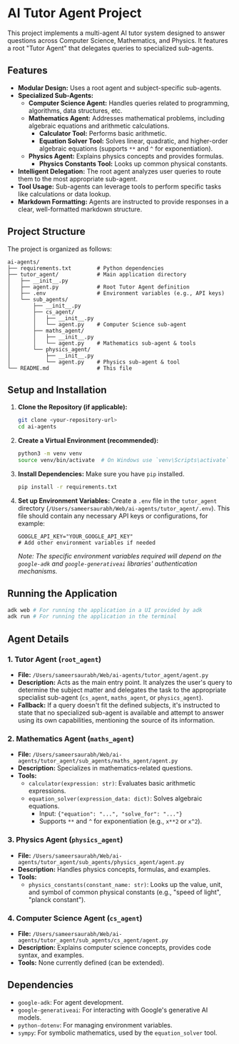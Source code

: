 # AI Tutor Agent Project

This project implements a multi-agent AI tutor system designed to answer questions across Computer Science, Mathematics, and Physics. It features a root "Tutor Agent" that delegates queries to specialized sub-agents.

## Features

*   **Modular Design:** Uses a root agent and subject-specific sub-agents.
*   **Specialized Sub-Agents:**
    *   **Computer Science Agent:** Handles queries related to programming, algorithms, data structures, etc.
    *   **Mathematics Agent:** Addresses mathematical problems, including algebraic equations and arithmetic calculations.
        *   **Calculator Tool:** Performs basic arithmetic.
        *   **Equation Solver Tool:** Solves linear, quadratic, and higher-order algebraic equations (supports `**` and `^` for exponentiation).
    *   **Physics Agent:** Explains physics concepts and provides formulas.
        *   **Physics Constants Tool:** Looks up common physical constants.
*   **Intelligent Delegation:** The root agent analyzes user queries to route them to the most appropriate sub-agent.
*   **Tool Usage:** Sub-agents can leverage tools to perform specific tasks like calculations or data lookup.
*   **Markdown Formatting:** Agents are instructed to provide responses in a clear, well-formatted markdown structure.

## Project Structure

The project is organized as follows:

```
ai-agents/
├── requirements.txt        # Python dependencies
├── tutor_agent/            # Main application directory
│   ├── __init__.py
│   ├── agent.py            # Root Tutor Agent definition
│   ├── .env                # Environment variables (e.g., API keys)
│   └── sub_agents/
│       ├── __init__.py
│       ├── cs_agent/
│       │   ├── __init__.py
│       │   └── agent.py    # Computer Science sub-agent
│       ├── maths_agent/
│       │   ├── __init__.py
│       │   └── agent.py    # Mathematics sub-agent & tools
│       └── physics_agent/
│           ├── __init__.py
│           └── agent.py    # Physics sub-agent & tool
└── README.md               # This file
```

## Setup and Installation

1.  **Clone the Repository (if applicable):**
    ```bash
    git clone <your-repository-url>
    cd ai-agents
    ```

2.  **Create a Virtual Environment (recommended):**
    ```bash
    python3 -m venv venv
    source venv/bin/activate  # On Windows use `venv\Scripts\activate`
    ```

3.  **Install Dependencies:**
    Make sure you have `pip` installed.
    ```bash
    pip install -r requirements.txt
    ```

4.  **Set up Environment Variables:**
    Create a `.env` file in the `tutor_agent` directory (`/Users/sameersaurabh/Web/ai-agents/tutor_agent/.env`).
    This file should contain any necessary API keys or configurations, for example:
    ```env
    GOOGLE_API_KEY="YOUR_GOOGLE_API_KEY"
    # Add other environment variables if needed
    ```
    *Note: The specific environment variables required will depend on the `google-adk` and `google-generativeai` libraries' authentication mechanisms.*

## Running the Application
```bash
adk web # For running the application in a UI provided by adk
adk run # For running the application in the terminal
```

## Agent Details

### 1. Tutor Agent (`root_agent`)
*   **File:** `/Users/sameersaurabh/Web/ai-agents/tutor_agent/agent.py`
*   **Description:** Acts as the main entry point. It analyzes the user's query to determine the subject matter and delegates the task to the appropriate specialist sub-agent (`cs_agent`, `maths_agent`, or `physics_agent`).
*   **Fallback:** If a query doesn't fit the defined subjects, it's instructed to state that no specialized sub-agent is available and attempt to answer using its own capabilities, mentioning the source of its information.

### 2. Mathematics Agent (`maths_agent`)
*   **File:** `/Users/sameersaurabh/Web/ai-agents/tutor_agent/sub_agents/maths_agent/agent.py`
*   **Description:** Specializes in mathematics-related questions.
*   **Tools:**
    *   `calculator(expression: str)`: Evaluates basic arithmetic expressions.
    *   `equation_solver(expression_data: dict)`: Solves algebraic equations.
        *   Input: `{"equation": "...", "solve_for": "..."}`
        *   Supports `**` and `^` for exponentiation (e.g., `x**2` or `x^2`).

### 3. Physics Agent (`physics_agent`)
*   **File:** `/Users/sameersaurabh/Web/ai-agents/tutor_agent/sub_agents/physics_agent/agent.py`
*   **Description:** Handles physics concepts, formulas, and examples.
*   **Tools:**
    *   `physics_constants(constant_name: str)`: Looks up the value, unit, and symbol of common physical constants (e.g., "speed of light", "planck constant").

### 4. Computer Science Agent (`cs_agent`)
*   **File:** `/Users/sameersaurabh/Web/ai-agents/tutor_agent/sub_agents/cs_agent/agent.py`
*   **Description:** Explains computer science concepts, provides code syntax, and examples.
*   **Tools:** None currently defined (can be extended).

## Dependencies

*   `google-adk`: For agent development.
*   `google-generativeai`: For interacting with Google's generative AI models.
*   `python-dotenv`: For managing environment variables.
*   `sympy`: For symbolic mathematics, used by the `equation_solver` tool.
